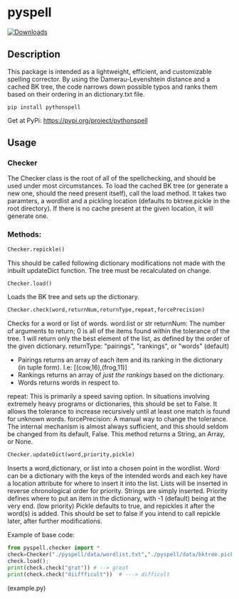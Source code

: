 # pyspell
[![Downloads](https://static.pepy.tech/badge/pythonspell)](https://pepy.tech/project/pythonspell)

## Description
This package is intended as a lightweight, efficient, and customizable spelling corrector. By using the Damerau-Levenshtein distance and a cached BK tree, the code narrows down possible typos and ranks them based on their ordering in an dictionary.txt file. 

```shell
pip install pythonspell
```

Get at PyPi:
https://pypi.org/project/pythonspell

## Usage
### Checker
The Checker class is the root of all of the spellchecking, and should be used under most circumstances. To load the cached BK tree (or generate a new one, should the need present itself), call the load method.
It takes two paramters, a wordlist and a pickling location (defaults to bktree.pickle in the root directory). If there is no cache present at the given location, it will generate one.
### Methods:
```python
Checker.repickle()
```
   This should be called following dictionary modifications not made with the inbuilt updateDict function. The tree must be recalculated on change.
```python
Checker.load()
```
Loads the BK tree and sets up the dictionary.
```python
Checker.check(word,returnNum,returnType,repeat,forcePrecision)
```
Checks for a word or list of words.
word:list or str
returnNum: The number of arguments to return; 0 is all of the items found within the tolerance of the tree. 1 will return only the best element of the list, as defined by the order of the given dictionary.
returnType: "pairings", "rankings", or "words" (default)
   - Pairings returns an array of each item and its ranking in the dictionary (in tuple form). I.e: [(cow,16),(frog,11)]
   - Rankings returns an array of *just the rankings* based on the dictionary.
   - Words returns words in respect to.
   
repeat: This is primarily a speed saving option. In situations involving extremely heavy programs or dictionaries, this should be set to False. It allows the tolerance to increase recursively until at least one match is found for unknown words.
forcePrecision: A manual way to change the tolerance. The internal mechanism is almost always sufficient, and this should seldom be changed from its default, False.
This method returns a String, an Array, or None.

```python
Checker.updateDict(word,priority,pickle)
```
Inserts a word,dictionary, or list into a chosen point in the wordlist.
Word can be a dictionary with the keys of the intended words and each key have a location attribute for where to insert it into the list.
Lists will be inserted in reverse chronological order for priority.
Strings are simply inserted.
Priority defines where to put an item in the dictionary, with -1 (default) being at the very end. (low priority)
Pickle defaults to true, and repickles it after the word(s) is added. This should be set to false if you intend to call repickle later, after further modifications.

Example of base code:
```python
from pyspell.checker import *
check=Checker("./pyspell/data/wordlist.txt","./pyspell/data/bktree.pickle"); 
check.load(); 
print(check.check("grat")) # --> great 
print(check.check("diiffficult"))  # ---> difficult
```` 
(example.py)